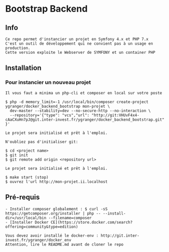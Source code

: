 # Bootstrap Backend

##  Info

    Ce repo permet d'instancier un projet en Symfony 4.x et PHP 7.x
    C'est un outil de développement qui ne convient pas à un usage en production.
    Cette version exploite le Webserver de SYMFONY et un container PHP
    

## Installation

### Pour instancier un nouveau projet

    Il vous faut a minima un php-cli et composer en local sur votre poste
    
    $ php -d memory_limit=-1 /usr/local/bin/composer create-project ygranger/docker_backend_bootstrap mon-projet \
      dev-master --stability=dev --no-secure-http --no-interaction \
      --repository='{"type": "vcs","url": "http://git:VHUvF4x4-cAaCXuHn7pJ@git.inter-invest.fr/ygranger/docker_backend_bootstrap.git" }'

    Le projet sera initialisé et prêt à l'emploi.
    
    N'oubliez pas d'initialiser git:

    $ cd <project name>
    $ git init
    $ git remote add origin <repository url>
        
    Le projet sera initialisé et prêt à l'emploi. 
    
    $ make start (stop)
    $ ouvrez l'url http://mon-projet.ii.localhost
    
## Pré-requis

    - Installer composer globalement : $ curl -sS https://getcomposer.org/installer | php -- --install-dir=/usr/local/bin --filename=composer
    - [Installer Docker CE](https://store.docker.com/search?offering=community&type=edition)

    Vous devez avoir installé le docker-env : http://git.inter-invest.fr/ygranger/docker_env
    Attention, lire le README.md avant de cloner le repo